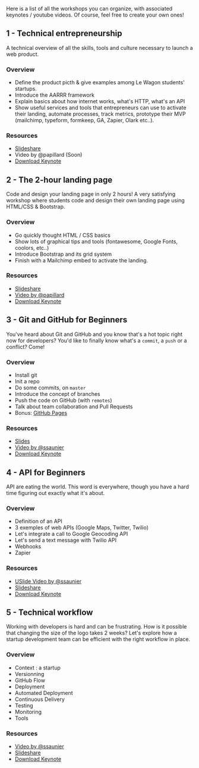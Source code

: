 Here is a list of all the workshops you can organize, with associated keynotes / youtube videos. Of course, feel free to create your own ones!


## 1 - Technical entrepreneurship

A technical overview of all the skills, tools and culture necessary to launch a web product.

### Overview

- Define the product picth & give examples among Le Wagon students' startups.
- Introduce the AARRR framework
- Explain basics about how internet works, what's HTTP, what's an API
- Show useful services and tools that entrepreneurs can use to activate their landing, automate processes, track metrics, prototype their MVP (mailchimp, typeform, formkeep, GA, Zapier, Olark etc..).

### Resources

- [Slideshare](http://www.slideshare.net/bpapillard/le-wagon-tech-entrepreneurship)
- Video by @papillard (Soon)
- [Download Keynote](https://github.com/lewagon/launch-kit/blob/master/workshops/Le%20Wagon%20-%20tech%20entrepreneurship.key?raw=true)

## 2 - The 2-hour landing page

Code and design your landing page in only 2 hours! A very satisfying workshop where students code and design their own landing page using HTML/CSS & Bootstrap.

### Overview

- Go quickly thought HTML / CSS basics
- Show lots of graphical tips and tools (fontawesome, Google Fonts, coolors, etc..)
- Introduce Bootstrap and its grid system
- Finish with a Mailchimp embed to activate the landing.

### Resources

- [Slideshare](http://fr.slideshare.net/bpapillard/le-wagon-2h-landing)
- [Video by @papillard](https://www.youtube.com/watch?v=SXBX5UFHW64)
- [Download Keynote](https://github.com/lewagon/launch-kit/blob/master/workshops/Le%20Wagon%20-%20landing%20page.key?raw=true)

## 3 - Git and GitHub for Beginners

You've heard about Git and GitHub and you know that's a hot topic right now for developers? You'd like to finally know what's a `commit`, a `push` or a conflict? Come!

### Overview

- Install git
- Init a repo
- Do some commits, on `master`
- Introduce the concept of branches
- Push the code on GitHub (with `remotes`)
- Talk about team collaboration and Pull Requests
- Bonus: [GitHub Pages](https://pages.github.com/)

### Resources

- [Slides](http://www.slideshare.net/ssaunier/le-wagon-git-github)
- [Video by @ssaunier](https://www.youtube.com/watch?v=V6Zo68uQPqE)
- [Download Keynote](https://github.com/lewagon/launch-kit/blob/master/workshops/Le%20Wagon%20-%20Git%20&%20Github.key?raw=true)

## 4 - API for Beginners

API are eating the world. This word is everywhere, though you have a hard time figuring out
exactly what it's about.

### Overview

- Definition of an API
- 3 exemples of web APIs (Google Maps, Twitter, Twilio)
- Let's integrate a call to Google Geocoding API
- Let's send a text message with Twilio API
- Webhooks
- Zapier

### Resources

- [USlide Video by @ssaunier](https://www.uslide.io/presentations/JCyHE0w8oEW5GNZXZik7PA)
- [Slideshare](http://fr.slideshare.net/ssaunier/api-for-beginners)
- [Download Keynote](https://github.com/lewagon/launch-kit/blob/master/workshops/Le%20Wagon%20-%20API.key?raw=true)

## 5 - Technical workflow

Working with developers is hard and can be frustrating. How is it possible that changing the size of the logo
takes 2 weeks? Let's explore how a startup development team can be efficient with the right workflow in place.

### Overview

- Context : a startup
- Versionning
- GitHub Flow
- Deployment
- Automated Deployment
- Continuous Delivery
- Testing
- Monitoring
- Tools

### Resources

- [Video by @ssaunier](https://www.youtube.com/watch?v=JQRiwZKJktE)
- [Slideshare](http://www.slideshare.net/ssaunier/techical-workflow-for-a-startup)
- [Download Keynote](https://github.com/lewagon/launch-kit/blob/master/workshops/Le%20Wagon%20-%20Technical%20Workflow.key?raw=true)
